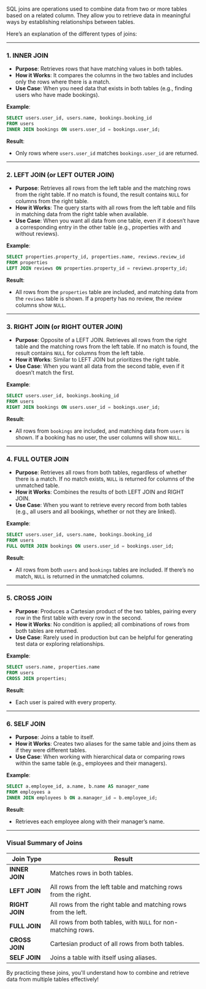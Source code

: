 SQL joins are operations used to combine data from two or more tables based on a related column. They allow you to retrieve data in meaningful ways by establishing relationships between tables.

Here’s an explanation of the different types of joins:

---

### 1. **INNER JOIN**
- **Purpose**: Retrieves rows that have matching values in both tables.
- **How it Works**: It compares the columns in the two tables and includes only the rows where there is a match.
- **Use Case**: When you need data that exists in both tables (e.g., finding users who have made bookings).

**Example**:
```sql
SELECT users.user_id, users.name, bookings.booking_id
FROM users
INNER JOIN bookings ON users.user_id = bookings.user_id;
```
**Result**:
- Only rows where `users.user_id` matches `bookings.user_id` are returned.

---

### 2. **LEFT JOIN (or LEFT OUTER JOIN)**
- **Purpose**: Retrieves all rows from the left table and the matching rows from the right table. If no match is found, the result contains `NULL` for columns from the right table.
- **How it Works**: The query starts with all rows from the left table and fills in matching data from the right table when available.
- **Use Case**: When you want all data from one table, even if it doesn’t have a corresponding entry in the other table (e.g., properties with and without reviews).

**Example**:
```sql
SELECT properties.property_id, properties.name, reviews.review_id
FROM properties
LEFT JOIN reviews ON properties.property_id = reviews.property_id;
```
**Result**:
- All rows from the `properties` table are included, and matching data from the `reviews` table is shown. If a property has no review, the review columns show `NULL`.

---

### 3. **RIGHT JOIN (or RIGHT OUTER JOIN)**
- **Purpose**: Opposite of a LEFT JOIN. Retrieves all rows from the right table and the matching rows from the left table. If no match is found, the result contains `NULL` for columns from the left table.
- **How it Works**: Similar to LEFT JOIN but prioritizes the right table.
- **Use Case**: When you want all data from the second table, even if it doesn’t match the first.

**Example**:
```sql
SELECT users.user_id, bookings.booking_id
FROM users
RIGHT JOIN bookings ON users.user_id = bookings.user_id;
```
**Result**:
- All rows from `bookings` are included, and matching data from `users` is shown. If a booking has no user, the user columns will show `NULL`.

---

### 4. **FULL OUTER JOIN**
- **Purpose**: Retrieves all rows from both tables, regardless of whether there is a match. If no match exists, `NULL` is returned for columns of the unmatched table.
- **How it Works**: Combines the results of both LEFT JOIN and RIGHT JOIN.
- **Use Case**: When you want to retrieve every record from both tables (e.g., all users and all bookings, whether or not they are linked).

**Example**:
```sql
SELECT users.user_id, users.name, bookings.booking_id
FROM users
FULL OUTER JOIN bookings ON users.user_id = bookings.user_id;
```
**Result**:
- All rows from both `users` and `bookings` tables are included. If there’s no match, `NULL` is returned in the unmatched columns.

---

### 5. **CROSS JOIN**
- **Purpose**: Produces a Cartesian product of the two tables, pairing every row in the first table with every row in the second.
- **How it Works**: No condition is applied; all combinations of rows from both tables are returned.
- **Use Case**: Rarely used in production but can be helpful for generating test data or exploring relationships.

**Example**:
```sql
SELECT users.name, properties.name
FROM users
CROSS JOIN properties;
```
**Result**:
- Each user is paired with every property.

---

### 6. **SELF JOIN**
- **Purpose**: Joins a table to itself.
- **How it Works**: Creates two aliases for the same table and joins them as if they were different tables.
- **Use Case**: When working with hierarchical data or comparing rows within the same table (e.g., employees and their managers).

**Example**:
```sql
SELECT a.employee_id, a.name, b.name AS manager_name
FROM employees a
INNER JOIN employees b ON a.manager_id = b.employee_id;
```
**Result**:
- Retrieves each employee along with their manager’s name.

---

### Visual Summary of Joins

| **Join Type**  | **Result**                                                                 |
|----------------|----------------------------------------------------------------------------|
| **INNER JOIN** | Matches rows in both tables.                                               |
| **LEFT JOIN**  | All rows from the left table and matching rows from the right.            |
| **RIGHT JOIN** | All rows from the right table and matching rows from the left.            |
| **FULL JOIN**  | All rows from both tables, with `NULL` for non-matching rows.             |
| **CROSS JOIN** | Cartesian product of all rows from both tables.                           |
| **SELF JOIN**  | Joins a table with itself using aliases.                                  |

By practicing these joins, you'll understand how to combine and retrieve data from multiple tables effectively!